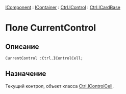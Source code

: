 ﻿---
Link: Com.Ctrl.ICardBase.@CurrentControl
---

[IComponent](topic:Com.Custom.ComClasses.IComponent.Default) :
[IContainer](topic:Com.Custom.ComClasses.IContainer.Default) :
[Ctrl.IControl](topic:Com.Custom.ComClasses.Ctrl.IControl.Default) :
[Ctrl.ICardBase](Default)

# Поле CurrentControl

## Описание

    CurrentControl :Ctrl.IControlCell;

## Назначение

Текущий контрол, объект класса [Ctrl.IControlCell](topic:.Custom.ComClasses.Ctrl.IControlCell.Default).



